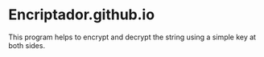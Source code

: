 # Encriptador.github.io
This program helps to encrypt and decrypt the string using a simple key at both sides.
